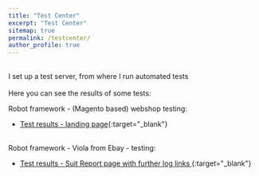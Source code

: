 ```yaml
---
title: "Test Center"
excerpt: "Test Center"
sitemap: true
permalink: /testcenter/
author_profile: true
---
```

<br>
I set up a test server, from where I run automated tests<br><br>
Here you can see the results of some tests:

Robot framework - (Magento based) webshop testing:<br>
- [Test results - landing page](http://94.177.227.10/log/titkoslink.html){:target="_blank"}<br><br>

Robot framework - Viola from Ebay - testing:<br>
- [Test results - Suit Report page with further log links ](http://94.177.227.10/log2/report.html#suites?s1){:target="_blank"}<br><br>

